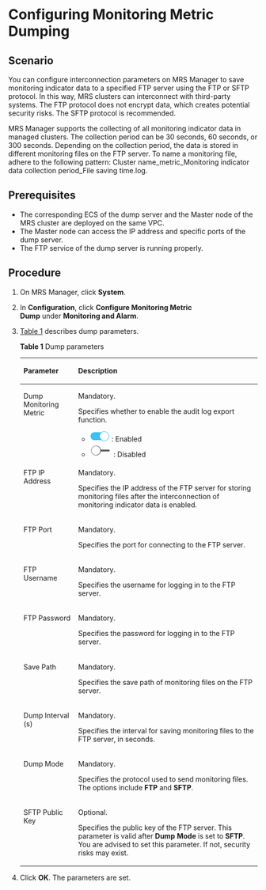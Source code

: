 # Configuring Monitoring Metric Dumping<a name="EN-US_TOPIC_0125375619"></a>

## Scenario<a name="section4158655012154"></a>

You can configure interconnection parameters on MRS Manager to save monitoring indicator data to a specified FTP server using the FTP or SFTP protocol. In this way, MRS clusters can interconnect with third-party systems. The FTP protocol does not encrypt data, which creates potential security risks. The SFTP protocol is recommended.

MRS Manager supports the collecting of all monitoring indicator data in managed clusters. The collection period can be 30 seconds, 60 seconds, or 300 seconds. Depending on the collection period, the data is stored in different monitoring files on the FTP server. To name a monitoring file, adhere to the following pattern: Cluster name\_metric\_Monitoring indicator data collection period\_File saving time.log.

## Prerequisites<a name="section6134247712556"></a>

-   The corresponding ECS of the dump server and the Master node of the MRS cluster are deployed on the same VPC.
-   The Master node can access the IP address and specific ports of the dump server.
-   The FTP service of the dump server is running properly.

## Procedure<a name="section906741412237"></a>

1.  On MRS Manager, click  **System**.
2.  In  **Configuration**, click **Configure Monitoring Metric Dump** under **Monitoring and Alarm**.
3.  [Table 1](#table6396292112414)  describes dump parameters.

    **Table  1**  Dump parameters

    <a name="table6396292112414"></a>
    <table><thead align="left"><tr id="row5968953912414"><th class="cellrowborder" valign="top" width="23%" id="mcps1.2.3.1.1"><p id="p301448212414"><a name="p301448212414"></a><a name="p301448212414"></a>Parameter</p>
    </th>
    <th class="cellrowborder" valign="top" width="77%" id="mcps1.2.3.1.2"><p id="p4284651412414"><a name="p4284651412414"></a><a name="p4284651412414"></a>Description</p>
    </th>
    </tr>
    </thead>
    <tbody><tr id="row54004614193153"><td class="cellrowborder" valign="top" width="23%" headers="mcps1.2.3.1.1 "><p id="p12297579193153"><a name="p12297579193153"></a><a name="p12297579193153"></a>Dump Monitoring Metric</p>
    </td>
    <td class="cellrowborder" valign="top" width="77%" headers="mcps1.2.3.1.2 "><p id="p56579820193153"><a name="p56579820193153"></a><a name="p56579820193153"></a>Mandatory.</p>
    <p id="p33830997193450"><a name="p33830997193450"></a><a name="p33830997193450"></a>Specifies whether to enable the audit log export function.</p>
    <a name="ul1089276919373"></a><a name="ul1089276919373"></a><ul id="ul1089276919373"><li><a name="image1220780219327"></a><a name="image1220780219327"></a><span><img id="image1220780219327" src="figures/dt_enable.png"></span> : Enabled</li><li><a name="image2579164419228"></a><a name="image2579164419228"></a><span><img id="image2579164419228" src="figures/icon_mrs_disable_dt.png"></span> : Disabled</li></ul>
    </td>
    </tr>
    <tr id="row4801562712414"><td class="cellrowborder" valign="top" width="23%" headers="mcps1.2.3.1.1 "><p id="p6406054812414"><a name="p6406054812414"></a><a name="p6406054812414"></a>FTP IP Address</p>
    </td>
    <td class="cellrowborder" valign="top" width="77%" headers="mcps1.2.3.1.2 "><p id="p2152186112414"><a name="p2152186112414"></a><a name="p2152186112414"></a>Mandatory.</p>
    <p id="p5947902412414"><a name="p5947902412414"></a><a name="p5947902412414"></a>Specifies the IP address of the FTP server for storing monitoring files after the interconnection of monitoring indicator data is enabled.</p>
    </td>
    </tr>
    <tr id="row6554917512414"><td class="cellrowborder" valign="top" width="23%" headers="mcps1.2.3.1.1 "><p id="p788294512414"><a name="p788294512414"></a><a name="p788294512414"></a>FTP Port</p>
    </td>
    <td class="cellrowborder" valign="top" width="77%" headers="mcps1.2.3.1.2 "><p id="p3453882812414"><a name="p3453882812414"></a><a name="p3453882812414"></a>Mandatory.</p>
    <p id="p4241400112414"><a name="p4241400112414"></a><a name="p4241400112414"></a>Specifies the port for connecting to the FTP server.</p>
    </td>
    </tr>
    <tr id="row4618169612414"><td class="cellrowborder" valign="top" width="23%" headers="mcps1.2.3.1.1 "><p id="p4972985912414"><a name="p4972985912414"></a><a name="p4972985912414"></a>FTP Username</p>
    </td>
    <td class="cellrowborder" valign="top" width="77%" headers="mcps1.2.3.1.2 "><p id="p158681612414"><a name="p158681612414"></a><a name="p158681612414"></a>Mandatory.</p>
    <p id="p1428134712414"><a name="p1428134712414"></a><a name="p1428134712414"></a>Specifies the username for logging in to the FTP server.</p>
    </td>
    </tr>
    <tr id="row6142326112414"><td class="cellrowborder" valign="top" width="23%" headers="mcps1.2.3.1.1 "><p id="p922822612414"><a name="p922822612414"></a><a name="p922822612414"></a>FTP Password</p>
    </td>
    <td class="cellrowborder" valign="top" width="77%" headers="mcps1.2.3.1.2 "><p id="p928885612414"><a name="p928885612414"></a><a name="p928885612414"></a>Mandatory.</p>
    <p id="p1649084512414"><a name="p1649084512414"></a><a name="p1649084512414"></a>Specifies the password for logging in to the FTP server.</p>
    </td>
    </tr>
    <tr id="row1419987812414"><td class="cellrowborder" valign="top" width="23%" headers="mcps1.2.3.1.1 "><p id="p933950912414"><a name="p933950912414"></a><a name="p933950912414"></a>Save Path</p>
    </td>
    <td class="cellrowborder" valign="top" width="77%" headers="mcps1.2.3.1.2 "><p id="p1830279712414"><a name="p1830279712414"></a><a name="p1830279712414"></a>Mandatory.</p>
    <p id="p3050744712414"><a name="p3050744712414"></a><a name="p3050744712414"></a>Specifies the save path of monitoring files on the FTP server.</p>
    </td>
    </tr>
    <tr id="row613157312414"><td class="cellrowborder" valign="top" width="23%" headers="mcps1.2.3.1.1 "><p id="p2689538112414"><a name="p2689538112414"></a><a name="p2689538112414"></a>Dump Interval (s)</p>
    </td>
    <td class="cellrowborder" valign="top" width="77%" headers="mcps1.2.3.1.2 "><p id="p3104226212414"><a name="p3104226212414"></a><a name="p3104226212414"></a>Mandatory.</p>
    <p id="p1094490612414"><a name="p1094490612414"></a><a name="p1094490612414"></a>Specifies the interval for saving monitoring files to the FTP server, in seconds.</p>
    </td>
    </tr>
    <tr id="row3139529512414"><td class="cellrowborder" valign="top" width="23%" headers="mcps1.2.3.1.1 "><p id="p5999100112414"><a name="p5999100112414"></a><a name="p5999100112414"></a>Dump Mode</p>
    </td>
    <td class="cellrowborder" valign="top" width="77%" headers="mcps1.2.3.1.2 "><p id="p2743294012414"><a name="p2743294012414"></a><a name="p2743294012414"></a>Mandatory.</p>
    <p id="p4556987012414"><a name="p4556987012414"></a><a name="p4556987012414"></a>Specifies the protocol used to send monitoring files. The options include <strong id="b17196012414"><a name="b17196012414"></a><a name="b17196012414"></a>FTP</strong>&nbsp;and&nbsp;<strong id="b5825018212414"><a name="b5825018212414"></a><a name="b5825018212414"></a>SFTP</strong>.</p>
    </td>
    </tr>
    <tr id="row2064429812414"><td class="cellrowborder" valign="top" width="23%" headers="mcps1.2.3.1.1 "><p id="p6157547112414"><a name="p6157547112414"></a><a name="p6157547112414"></a>SFTP Public Key</p>
    </td>
    <td class="cellrowborder" valign="top" width="77%" headers="mcps1.2.3.1.2 "><p id="p2155727712414"><a name="p2155727712414"></a><a name="p2155727712414"></a>Optional.</p>
    <p id="p5979776612414"><a name="p5979776612414"></a><a name="p5979776612414"></a>Specifies the public key of the FTP server. This parameter is valid after <strong id="b1618383211232"><a name="b1618383211232"></a><a name="b1618383211232"></a>Dump Mode</strong> is set to&nbsp;<strong id="b6543850412414"><a name="b6543850412414"></a><a name="b6543850412414"></a>SFTP</strong>. You are advised to set this parameter. If not, security risks may exist.</p>
    </td>
    </tr>
    </tbody>
    </table>

4.  Click  **OK**. The parameters are set.

